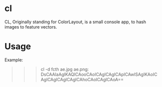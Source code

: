 # cl
CL, Originally standing for ColorLayout, is a small console app, to hash images to feature vectors.

# Usage
Example:
>>> cl -d fcth ae.jpg
ae.png: DsCAAIaAgIKAQICAooCAoICAgICAgICApICAwISAgIKAoICAgICAgICAgICAgICAhoCAoICAgICAoA==
